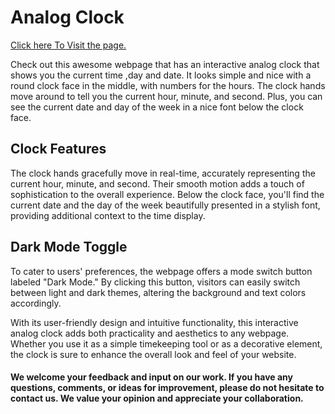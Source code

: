 
# Analog Clock 

 <a href="https://050abhay.github.io/Analog_Clock/">Click here To Visit the page.</a>

Check out this awesome webpage that has an interactive analog clock that shows you the current time ,day and date. It looks simple and nice with a round clock face in the middle, with numbers for the hours. The clock hands move around to tell you the current hour, minute, and second. Plus, you can see the current date and day of the week in a nice font below the clock face.


## Clock Features

The clock hands gracefully move in real-time, accurately representing the current hour, minute, and second. Their smooth motion adds a touch of sophistication to the overall experience. Below the clock face, you'll find the current date and the day of the week beautifully presented in a stylish font, providing additional context to the time display.

## Dark Mode Toggle

To cater to users' preferences, the webpage offers a mode switch button labeled "Dark Mode." By clicking this button, visitors can easily switch between light and dark themes, altering the background and text colors accordingly.

With its user-friendly design and intuitive functionality, this interactive analog clock adds both practicality and aesthetics to any webpage. Whether you use it as a simple timekeeping tool or as a decorative element, the clock is sure to enhance the overall look and feel of your website.

<h4>We welcome your feedback and input on our work. If you have any questions, comments, or ideas for improvement, please do not hesitate to contact us. We value your opinion and appreciate your collaboration.</h4>
